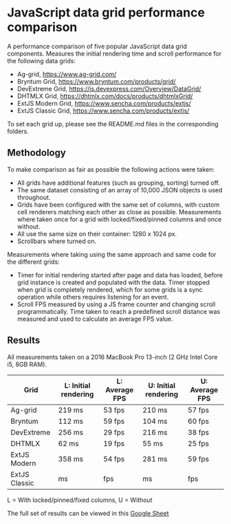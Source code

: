 # JavaScript data grid performance comparison

A performance comparison of five popular JavaScript data grid components. Measures the initial rendering time and scroll performance for 
the following data grids:

* Ag-grid, https://www.ag-grid.com/
* Bryntum Grid, https://www.bryntum.com/products/grid/
* DevExtreme Grid, https://js.devexpress.com/Overview/DataGrid/ 
* DHTMLX Grid, https://dhtmlx.com/docs/products/dhtmlxGrid/
* ExtJS Modern Grid, https://www.sencha.com/products/extjs/
* ExtJS Classic Grid, https://www.sencha.com/products/extjs/

To set each grid up, please see the README.md files in the corresponding folders.

## Methodology
To make comparison as fair as possible the following actions were taken:

* All grids have additional features (such as grouping, sorting) turned off.
* The same dataset consisting of an array of 10,000 JSON objects is used throughout.
* Grids have been configured with the same set of columns, with custom cell renderers matching each other as close as possible.
Measurements where taken once for a grid with locked/fixed/pinned columns and once without.
* All use the same size on their container: 1280 x 1024 px.
* Scrollbars where turned on.

Measurements where taking using the same approach and same code for the different grids:

* Timer for initial rendering started after page and data has loaded, before grid instance is created and populated with 
the data. Timer stopped when grid is completely rendered, which for some grids is a sync operation while others requires
listening for an event.
* Scroll FPS measured by using a JS frame counter and changing scroll programmatically. Time taken to reach a predefined 
scroll distance was measured and used to calculate an average FPS value.

## Results

All measurements taken on a 2016 MacBook Pro 13-inch (2 GHz Intel Core i5, 8GB RAM).

| Grid          | L: Initial rendering | L: Average FPS | U: Initial rendering | U: Average FPS |
|---------------|----------------------|----------------|----------------------|----------------|
| Ag-grid       | 219 ms               | 53 fps         | 210 ms               | 57 fps         |
| Bryntum       | 112 ms               | 59 fps         | 104 ms               | 60 fps         |
| DevExtreme    | 256 ms               | 29 fps         | 216 ms               | 38 fps         |
| DHTMLX        | 62 ms                | 19 fps         | 55 ms                | 25 fps         |
| ExtJS Modern  | 358 ms               | 54 fps         | 281 ms               | 59 fps         |
| ExtJS Classic |  ms                  |  fps           |  ms                  |  fps           |

L = With locked/pinned/fixed columns, U = Without

The full set of results can be viewed in this [Google Sheet](https://docs.google.com/spreadsheets/d/1vP-tHSDiBZK7hfvoIaMDLAUAPbAPuxgsyoItMFt9Nu4)
